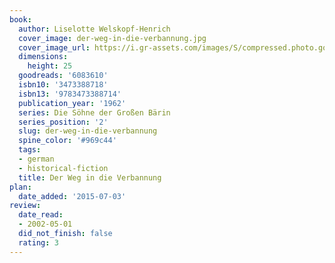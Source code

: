 ```yaml
---
book:
  author: Liselotte Welskopf-Henrich
  cover_image: der-weg-in-die-verbannung.jpg
  cover_image_url: https://i.gr-assets.com/images/S/compressed.photo.goodreads.com/books/1385368886l/6083610._SX98_.jpg
  dimensions:
    height: 25
  goodreads: '6083610'
  isbn10: '3473388718'
  isbn13: '9783473388714'
  publication_year: '1962'
  series: Die Söhne der Großen Bärin
  series_position: '2'
  slug: der-weg-in-die-verbannung
  spine_color: '#969c44'
  tags:
  - german
  - historical-fiction
  title: Der Weg in die Verbannung
plan:
  date_added: '2015-07-03'
review:
  date_read:
  - 2002-05-01
  did_not_finish: false
  rating: 3
---
```

